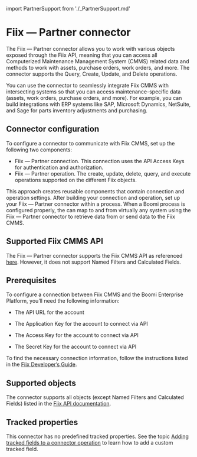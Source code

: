 import PartnerSupport from './_PartnerSupport.md'

# Fiix — Partner connector

<head>
  <meta name="guidename" content="Integration"/>
  <meta name="context" content="GUID-83569955-d262-4fc9-a596-61056dbbbde0"/>
</head>

<PartnerSupport />

The Fiix — Partner connector allows you to work with various objects exposed through the Fiix API, meaning that you can access all Computerized Maintenance Management System \(CMMS\) related data and methods to work with assets, purchase orders, work orders, and more. The connector supports the Query, Create, Update, and Delete operations.

You can use the connector to seamlessly integrate Fiix CMMS with intersecting systems so that you can access maintenance-specific data \(assets, work orders, purchase orders, and more\). For example, you can build integrations with ERP systems like SAP, Microsoft Dynamics, NetSuite, and Sage for parts inventory adjustments and purchasing.

## Connector configuration

To configure a connector to communicate with Fiix CMMS, set up the following two components:

-   Fiix — Partner connection. This connection uses the API Access Keys for authentication and authorization.
-   Fiix — Partner operation. The create, update, delete, query, and execute operations supported on the different Fiix objects.

This approach creates reusable components that contain connection and operation settings. After building your connection and operation, set up your Fiix — Partner connector within a process. When a Boomi process is configured properly, the can map to and from virtually any system using the Fiix — Partner connector to retrieve data from or send data to the Fiix CMMS.

## Supported Fiix CMMS API

The Fiix — Partner connector supports the Fiix CMMS API as referenced [here](https://fiixlabs.github.io/api-documentation/). However, it does not support Named Filters and Calculated Fields.

## Prerequisites

To configure a connection between Fiix CMMS and the Boomi Enterprise Platform, you’ll need the following information:

-   The API URL for the account

-   The Application Key for the account to connect via API

-   The Access Key for the account to connect via API

-   The Secret Key for the account to connect via API


To find the necessary connection information, follow the instructions listed in the [Fiix Developer’s Guide](https://fiixlabs.github.io/api-documentation/guide.html).

## Supported objects

The connector supports all objects \(except Named Filters and Calculated Fields\) listed in the [Fiix API documentation](https://fiixlabs.github.io/api-documentation/#/ApiDoc).

## Tracked properties

This connector has no predefined tracked properties. See the topic [Adding tracked fields to a connector operation](../Process%20building/t-atm-Adding_tracked_fields_to_a_connector_operation_f71821dd-95ee-4ebd-bfc9-3333262f56f6.md) to learn how to add a custom tracked field.